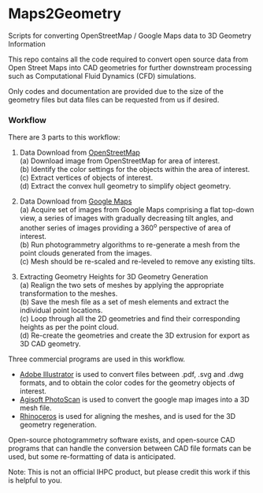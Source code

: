 # Maps2Geometry
Scripts for converting OpenStreetMap / Google Maps data to 3D Geometry Information

This repo contains all the code required to convert open source data from Open Street Maps into CAD geometries for further downstream processing such as Computational Fluid Dynamics (CFD) simulations.

Only codes and documentation are provided due to the size of the geometry files but data files can be requested from us if desired.

### Workflow
There are 3 parts to this workflow:

1. Data Download from [OpenStreetMap](https://www.openstreetmap.org)  
   (a) Download image from OpenStreetMap for area of interest.   
   (b) Identify the color settings for the objects within the area of interest.  
   (c) Extract vertices of objects of interest.  
   (d) Extract the convex hull geometry to simplify object geometry.  

2. Data Download from [Google Maps](https://maps.google.com)  
   (a) Acquire set of images from Google Maps comprising a flat top-down view, a series of images with gradually decreasing tilt angles, and another series of images providing a 360<sup>o</sup> perspective of area of interest.  
   (b) Run photogrammetry algorithms to re-generate a mesh from the point clouds generated from the images.  
   (c) Mesh should be re-scaled and re-leveled to remove any existing tilts.  

3. Extracting Geometry Heights for 3D Geometry Generation  
   (a) Realign the two sets of meshes by applying the appropriate transformation to the meshes.  
   (b) Save the mesh file as a set of mesh elements and extract the individual point locations.  
   (c) Loop through all the 2D geometries and find their corresponding heights as per the point cloud.  
   (d) Re-create the geometries and create the 3D extrusion for export as 3D CAD geometry.  

Three commercial programs are used in this workflow.  
 - [Adobe Illustrator](https://www.adobe.com/sea/products/illustrator.html) is used to convert files between .pdf, .svg and .dwg formats, and to obtain the color codes for the geometry objects of interest.  
 - [Agisoft PhotoScan](https://www.agisoft.com) is used to convert the google map images into a 3D mesh file.  
 - [Rhinoceros](https://www.rhino3d.com) is used for aligning the meshes, and is used for the 3D geometry regeneration.  
 
Open-source photogrammetry software exists, and open-source CAD programs that can handle the conversion between CAD file formats can be used, but some re-formatting of data is anticipated.

Note: This is not an official IHPC product, but please credit this work if this is helpful to you.
